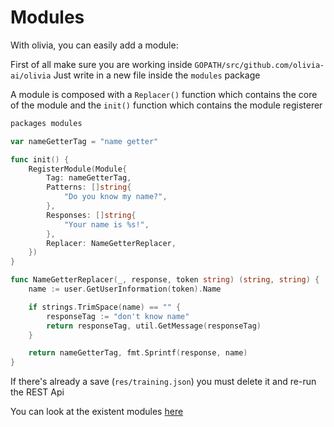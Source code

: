 # Modules
With olivia, you can easily add a module:

First of all make sure you are working inside `GOPATH/src/github.com/olivia-ai/olivia`
Just write in a new file inside the `modules` package

A module is composed with a `Replacer()` function which contains the core of the module and the `init()` function which contains the module registerer 

```go
packages modules

var nameGetterTag = "name getter"

func init() {
	RegisterModule(Module{
		Tag: nameGetterTag,
		Patterns: []string{
			"Do you know my name?",
		},
		Responses: []string{
			"Your name is %s!",
		},
		Replacer: NameGetterReplacer,
	})
}

func NameGetterReplacer(_, response, token string) (string, string) {
	name := user.GetUserInformation(token).Name

	if strings.TrimSpace(name) == "" {
		responseTag := "don't know name"
		return responseTag, util.GetMessage(responseTag)
	}

	return nameGetterTag, fmt.Sprintf(response, name)
}
```

If there's already a save (`res/training.json`) you must delete it and re-run the REST Api

You can look at the existent modules [here](https://github.com/olivia-ai/olivia/tree/master/modules)
